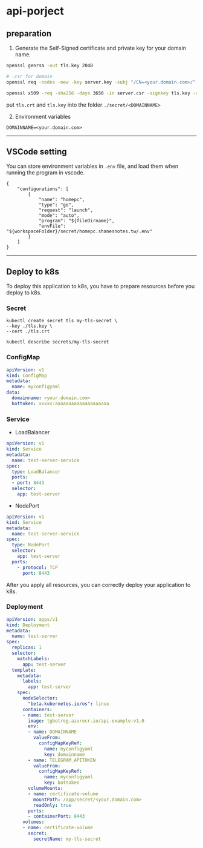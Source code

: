 # api-porject

## preparation

1. Generate the Self-Signed certificate and private key for your domain name.

```sh
openssl genrsa -out tls.key 2048

# .csr for domain
openssl req -nodes -new -key server.key -subj "/CN=<your.domain.com>/" -out tls.csr

openssl x509 -req -sha256 -days 3650 -in server.csr -signkey tls.key -out tls.crt
```

put `tls.crt` and `tls.key` into the folder `./secret/<DOMAINNAME>` 

2. Environment variables

```
DOMAINNAME=<your.domain.com>
```

---

## VSCode setting

You can store environment variables in `.env` file, and load them when running the program in vscode.

```
{
    "configurations": [
        {
            "name": "homepc",
            "type": "go",
            "request": "launch",
            "mode": "auto",
            "program": "${fileDirname}",
            "envFile": "${workspaceFolder}/secret/homepc.shanesnotes.tw/.env"
        }
    ]
}
```

---

## Deploy to k8s

To deploy this application to k8s, you have to prepare resources before you deploy to k8s.

### Secret
```
kubectl create secret tls my-tls-secret \
--key ./tls.key \
--cert ./tls.crt

kubectl describe secrets/my-tls-secret
```

### ConfigMap
```yaml
apiVersion: v1
kind: ConfigMap
metadata:
  name: myconfigyaml
data:
  domainname: <your.domain.com>
  bottoken: xxxxx:aaaaaaaaaaaaaaaaaaaa
```

### Service
- LoadBalancer
```yaml
apiVersion: v1
kind: Service
metadata:
  name: test-server-service
spec:
  type: LoadBalancer
  ports:
  - port: 8443
  selector:
    app: test-server
```
- NodePort
```yaml
apiVersion: v1
kind: Service
metadata:
  name: test-server-service
spec:
  type: NodePort
  selector:
    app: test-server
  ports:
    - protocol: TCP
      port: 8443
```

After you apply all resources, you can correctly deploy your application to k8s.

### Deployment

```yaml
apiVersion: apps/v1
kind: Deployment
metadata:
  name: test-server
spec:
  replicas: 1
  selector:
    matchLabels:
      app: test-server
  template:
    metadata:
      labels:
        app: test-server
    spec:
      nodeSelector:
        "beta.kubernetes.io/os": linux
      containers:
      - name: test-server
        image: tgbotreg.azurecr.io/api-example:v1.0
        env:
        - name: DOMAINNAME
          valueFrom:
            configMapKeyRef:
              name: myconfigyaml
              key: domainname
        - name: TELEGRAM_APITOKEN
          valueFrom:
            configMapKeyRef:
              name: myconfigyaml
              key: bottoken
        volumeMounts:
        - name: certificate-volume
          mountPath: /app/secret/<your.domain.com>
          readOnly: true
        ports:
        - containerPort: 8443
      volumes:
      - name: certificate-volume
        secret:
          secretName: my-tls-secret
```
